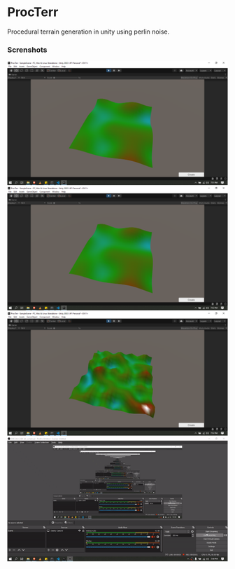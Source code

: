 # ProcTerr
Procedural terrain generation in unity using perlin noise.

### Screnshots
![](ProcTerr/Assets/Screenshots/s1.png)
![](ProcTerr/Assets/Screenshots/s2.png)
![](ProcTerr/Assets/Screenshots/s3.png)
![](ProcTerr/Assets/Screenshots/workingmodel.gif)


